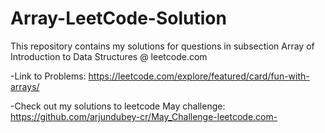 # Array-LeetCode-Solution
This repository contains my solutions for questions in subsection Array of Introduction to Data Structures @ leetcode.com


-Link to Problems: https://leetcode.com/explore/featured/card/fun-with-arrays/


-Check out my solutions to leetcode May challenge: https://github.com/arjundubey-cr/May_Challenge-leetcode.com-
